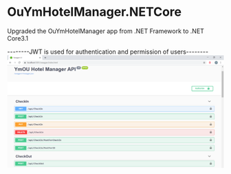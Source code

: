 # OuYmHotelManager.NETCore

Upgraded the OuYmHotelManager app from .NET Framework to .NET Core3.1

--------JWT is used for authentication and permission of users--------
<img src="./JWTSwagger.png">
